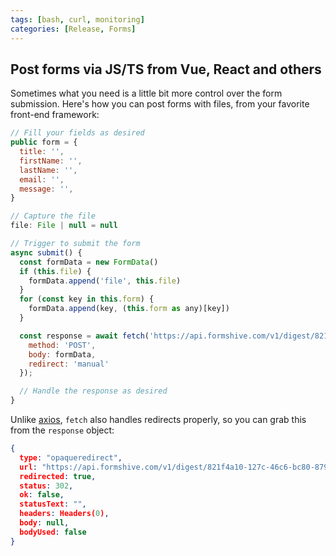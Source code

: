 ```yaml
---
tags: [bash, curl, monitoring]
categories: [Release, Forms]
---
```


## Post forms via JS/TS from Vue, React and others

Sometimes what you need is a little bit more control over the form submission. Here's how you can post forms with files, from your favorite front-end framework:

```js
// Fill your fields as desired
public form = {
  title: '',
  firstName: '',
  lastName: '',
  email: '',
  message: '',
}

// Capture the file
file: File | null = null

// Trigger to submit the form
async submit() {
  const formData = new FormData()
  if (this.file) {
    formData.append('file', this.file)
  }
  for (const key in this.form) {
    formData.append(key, (this.form as any)[key])
  }

  const response = await fetch('https://api.formshive.com/v1/digest/821f4a10-127c-46c6-bc80-8790d219575a', {
    method: 'POST',
    body: formData,
    redirect: 'manual'
  });

  // Handle the response as desired
}
```

Unlike [axios](https://github.com/axios/axios/issues/3924), `fetch` also handles redirects properly, so you can grab this from the `response` object:

```json
{
  type: "opaqueredirect",
  url: "https://api.formshive.com/v1/digest/821f4a10-127c-46c6-bc80-8790d219575a",
  redirected: true,
  status: 302,
  ok: false,
  statusText: "",
  headers: Headers(0),
  body: null,
  bodyUsed: false
}
```